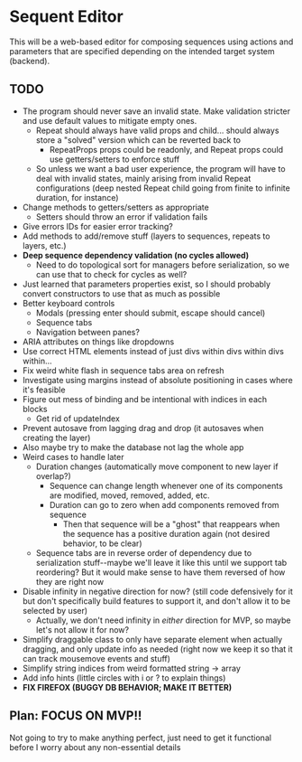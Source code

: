 # Sequent Editor

This will be a web-based editor for composing sequences using actions and parameters that are specified depending on the intended target system (backend).

## TODO

- The program should never save an invalid state. Make validation stricter and use default values to mitigate empty ones.
  - Repeat should always have valid props and child... should always store a "solved" version which can be reverted back to
    - RepeatProps props could be readonly, and Repeat props could use getters/setters to enforce stuff
  - So unless we want a bad user experience, the program will have to deal with invalid states, mainly arising from invalid Repeat configurations (deep nested Repeat child going from finite to infinite duration, for instance)
- Change methods to getters/setters as appropriate
  - Setters should throw an error if validation fails
- Give errors IDs for easier error tracking?
- Add methods to add/remove stuff (layers to sequences, repeats to layers, etc.)
- **Deep sequence dependency validation (no cycles allowed)**
  - Need to do topological sort for managers before serialization, so we can use that to check for cycles as well?
- Just learned that parameters properties exist, so I should probably convert constructors to use that as much as possible
- Better keyboard controls
  - Modals (pressing enter should submit, escape should cancel)
  - Sequence tabs
  - Navigation between panes?
- ARIA attributes on things like dropdowns
- Use correct HTML elements instead of just divs within divs within divs within...
- Fix weird white flash in sequence tabs area on refresh
- Investigate using margins instead of absolute positioning in cases where it's feasible
- Figure out mess of binding and be intentional with indices in each blocks
  - Get rid of updateIndex
- Prevent autosave from lagging drag and drop (it autosaves when creating the layer)
- Also maybe try to make the database not lag the whole app
- Weird cases to handle later
  - Duration changes (automatically move component to new layer if overlap?)
    - Sequence can change length whenever one of its components are modified, moved, removed, added, etc.
    - Duration can go to zero when add components removed from sequence
      - Then that sequence will be a "ghost" that reappears when the sequence has a positive duration again (not desired behavior, to be clear)
  - Sequence tabs are in reverse order of dependency due to serialization stuff--maybe we'll leave it like this until we support tab reordering? But it would make sense to have them reversed of how they are right now
- Disable infinity in negative direction for now? (still code defensively for it but don't specifically build features to support it, and don't allow it to be selected by user)
  - Actually, we don't need infinity in *either* direction for MVP, so maybe let's not allow it for now?
- Simplify draggable class to only have separate element when actually dragging, and only update info as needed (right now we keep it so that it can track mousemove events and stuff)
- Simplify string indices from weird formatted string -> array
- Add info hints (little circles with i or ? to explain things)
- **FIX FIREFOX (BUGGY DB BEHAVIOR; MAKE IT BETTER)**

## Plan: FOCUS ON MVP!!

Not going to try to make anything perfect, just need to get it functional before I worry about any non-essential details